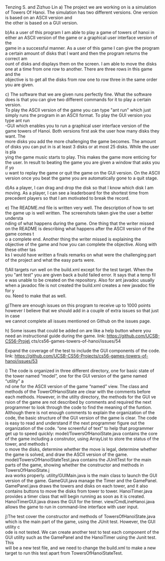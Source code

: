 Tenzing S. and Zizhuo Lin
a) The project we are working on is a simulation of Towers Of Hanoi. The simulation has two different versions. One version is based on an ASCII version and\
 the other is based on a GUI version.

b)As a user of this program I am able to play a game of towers of hanoi in either an ASCII version of the game or a graphical user interface version of the \
game in a successful manner. As a user of this game I can give the program a certain amount of disks that I want and then the program returns the correct am\
ount of disks and displays them on the screen. I am able to move the disks one at a time from one row to another. There are three rows in this game and the \
objective is to get all the disks from row one to row three in the same order you are given.

c) The software that we are given runs perfectly fine. What the software does is that you can give two different commands for it to play a certain version. \
To play the ASCII version of the game you can type "ant run" which just simply runs the program in an ASCII format. To play the GUI version you type ant run\
-GUI which enables you to run a graphical user interface version of the game towers of Hanoi. Both versions first ask the user how many disks they want. The\
 more disks you add the more challenging the game becomes. The amount of disks you can put in is at least 3 disks or at most 25 disks. While the user is pla\
ying the game music starts to play. This makes the game more enticing for the user. In result to beating the game you are given a window that asks you if yo\
u want to replay the game or quit the game on the GUI version. On the ASCII version once you beat the game you are automatically gone to a quit stage.

d)As a player, I can drag and drop the disk so that I know which disk I am moving.
As a player, I can see a leaderboard for the shortest time from precedent players so that I am motivated to break the record.

e) The README.md file is written very well. The description of how to set the game up is well written. The screenshots taken give the user a better understa\
nding of what happens during the game. One thing that the writer missed on the README is describing what happens after the ASCII version of the game comes t\
o a complete end. Another thing the writer missed is explaining the objective of the game and how you can complete the objective. Along with these other tas\
ks I would have written a finals remarks on what were the challenging part of the project and what the easy parts were.

f)All targets run well on the build.xml except for the test target. When the you "ant test" you are given back a build failed error. It says that a temp fil\
e was unable to be created on the repository. Also for ant javadoc usually when a javadoc file is not created the build.xml creates a new javadoc file for y\
ou. Need to make that as well.

g)There are enough issues on this program to receive up to 1000 points however I believe that we should add in a couple of extra issues so that just in case\
 we cannot complete all issues mentioned on Github on the issues page.

h) Some issues that could be added on are like a help button where you need an instructional guide during the game. link: https://github.com/UCSB-CS56-Proje\
cts/cs56-games-towers-of-hanoi/issues/54

Expand the coverage of the test to include the GUI components of the code. link: https://github.com/UCSB-CS56-Projects/cs56-games-towers-of-hanoi/issues/53

i) The code is organized in three different directory, one for basic state of the tower named “model”, one for the GUI version of the game named “utility” a\
nd one for the ASCII version of the game “named” view.
The class and methods of the TowerOfHanoiState are clear with the comments before each methods. However, in the utilty directory, the methods for the GUI ve\
rsion of the game are not described by comments and required the next programmer to look through the code to find the meaning of the funtion.
Although there is not enough comments to explain the organization of the code, the basic structure of the GUI version of the game is clear.
The code is easy to read and understand if the next programmer figure out the organization of the code.
“one screenful of text” to help that programmer get up to speed quickly:
model/TowersOfHanoiState.java contains the core of the game including a construtor, using ArrayList<Integer> to store the status of the tower, and methods t\
o move the disks, determine whether the move is legal, determine whether the game is solved, and draw the ASCII version of the game.
model/TowersOfHanoiStateTest.java contains the JUnitTest for the main parts of the game, showing whether the constructor and methods in TowersOfHanoiState.j\
ava works properly.
utility/GUIMain.java is the main class to launch the GUI version of the game.
GameGUI.java manage the Timer and the GamePanel.
GamePanel.java draws the towers and disks on each tower, and it also contains buttons to move the disks from tower to tower.
HanoiTimer.java provides a timer class that will begin running as soon as it is created.
HanoiTimerGUI.java draws the GUI for the timer.
view/CmdLineHanoi.java allows the game to run in command-line interface with user input.

j)The test cover the constructor and methods of TowersOfHanoiState.java which is the main part of the game, using the JUnit test. However, the GUI utility c\
ode is not tested. We can create another test to test each component of the GUI utility such as the GamePanel and the HanoiTimer using the Junit test. This \
will be a new test file, and we need to change the build.xml to make a new target to run this test apart from TowersOfHanoiStateTest.

